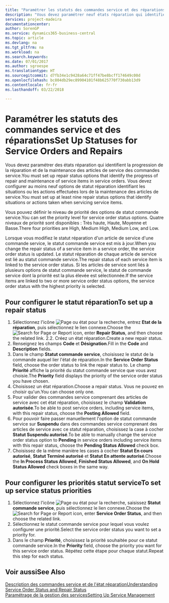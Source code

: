 ```yaml
---
title: "Paramétrer les statuts des commandes service et des réparations | Microsoft Docs"
description: "Vous devez paramétrer neuf états réparation qui identifient la progression de la réparation et de la maintenance des articles de service des commandes service."
services: project-madeira
documentationcenter: 
author: SorenGP
ms.service: dynamics365-business-central
ms.topic: article
ms.devlang: na
ms.tgt_pltfrm: na
ms.workload: na
ms.search.keywords: 
ms.date: 07/01/2017
ms.author: sgroespe
ms.translationtype: HT
ms.sourcegitcommit: d7fb34e1c9428a64c71ff47be8bcff174649c00d
ms.openlocfilehash: bc804db29ec89904101f48b625770f730abb13d9
ms.contentlocale: fr-fr
ms.lasthandoff: 03/22/2018

---
```

# <a name="set-up-statuses-for-service-orders-and-repairs"></a><span data-ttu-id="28587-103">Paramétrer les statuts des commandes service et des réparations</span><span class="sxs-lookup"><span data-stu-id="28587-103">Set Up Statuses for Service Orders and Repairs</span></span>
<span data-ttu-id="28587-104">Vous devez paramétrer des états réparation qui identifient la progression de la réparation et de la maintenance des articles de service des commandes service.</span><span class="sxs-lookup"><span data-stu-id="28587-104">You must set up repair status options that identify the progress of repair and maintenance of service items in service orders.</span></span> <span data-ttu-id="28587-105">Vous devez configurer au moins neuf options de statut réparation identifiant les situations ou les actions effectuées lors de la maintenance des articles de service.</span><span class="sxs-lookup"><span data-stu-id="28587-105">You must set up at least nine repair status options that identify situations or actions taken when servicing service items.</span></span>  

<span data-ttu-id="28587-106">Vous pouvez définir le niveau de priorité des options de statut commande service.</span><span class="sxs-lookup"><span data-stu-id="28587-106">You can set the priority level for service order status options.</span></span> <span data-ttu-id="28587-107">Quatre niveaux de priorité sont disponibles : Très haute, Haute, Moyenne et Basse.</span><span class="sxs-lookup"><span data-stu-id="28587-107">There four priorities are High, Medium High, Medium Low, and Low.</span></span>  
  
<span data-ttu-id="28587-108">Lorsque vous modifiez le statut réparation d'un article de service d'une commande service, le statut commande service est mis à jour.</span><span class="sxs-lookup"><span data-stu-id="28587-108">When you change the repair status of a service item in a service order, the service order status is updated.</span></span> <span data-ttu-id="28587-109">Le statut réparation de chaque article de service est lié au statut commande service.</span><span class="sxs-lookup"><span data-stu-id="28587-109">The repair status of each service item is linked to the service order status.</span></span> <span data-ttu-id="28587-110">Si les articles de service sont liés à plusieurs options de statut commande service, le statut de commande service dont la priorité est la plus élevée est sélectionnée.</span><span class="sxs-lookup"><span data-stu-id="28587-110">If the service items are linked to two or more service order status options, the service order status with the highest priority is selected.</span></span>  

## <a name="to-set-up-a-repair-status"></a><span data-ttu-id="28587-111">Pour configurer le statut réparation</span><span class="sxs-lookup"><span data-stu-id="28587-111">To set up a repair status</span></span>  
1. <span data-ttu-id="28587-112">Sélectionnez l'icône ![Page ou état pour la recherche](media/ui-search/search_small.png "Page ou état pour la recherche"), entrez **Etat de la réparation**, puis sélectionnez le lien connexe.</span><span class="sxs-lookup"><span data-stu-id="28587-112">Choose the ![Search for Page or Report](media/ui-search/search_small.png "Search for Page or Report icon") icon, enter **Repair Status**, and then choose the related link.</span></span> <span data-ttu-id="28587-113">2.</span><span class="sxs-lookup"><span data-stu-id="28587-113">2.</span></span> <span data-ttu-id="28587-114">Créez un état réparation.</span><span class="sxs-lookup"><span data-stu-id="28587-114">Create a new repair status.</span></span>  
3. <span data-ttu-id="28587-115">Renseignez les champs **Code** et **Désignation**.</span><span class="sxs-lookup"><span data-stu-id="28587-115">Fill in the **Code** and **Description** fields.</span></span>  
4. <span data-ttu-id="28587-116">Dans le champ **Statut commande service**, choisissez le statut de la commande auquel lier l'état de réparation.</span><span class="sxs-lookup"><span data-stu-id="28587-116">In the **Service Order Status** field, choose the order status to link the repair status to.</span></span> <span data-ttu-id="28587-117">Le champ **Priorité** affiche la priorité du statut commande service que vous avez choisie.</span><span class="sxs-lookup"><span data-stu-id="28587-117">The **Priority** field displays the priority of the service order status you have chosen.</span></span>  
5. <span data-ttu-id="28587-118">Choisissez un état réparation.</span><span class="sxs-lookup"><span data-stu-id="28587-118">Choose a repair status.</span></span> <span data-ttu-id="28587-119">Vous ne pouvez en choisir qu'un.</span><span class="sxs-lookup"><span data-stu-id="28587-119">You can choose only one.</span></span>  
6. <span data-ttu-id="28587-120">Pour valider des commandes service comprenant des articles de service avec cet état réparation, choisissez le champ **Validation autorisée**.</span><span class="sxs-lookup"><span data-stu-id="28587-120">To be able to post service orders, including service items, with this repair status, choose the **Posting Allowed** field.</span></span>  
7. <span data-ttu-id="28587-121">Pour pouvoir faire passer manuellement l'option de statut commande service sur **Suspendu** dans des commandes service comprenant des articles de service avec ce statut réparation, choisissez la case à cocher **Statut Suspendu autorisé**.</span><span class="sxs-lookup"><span data-stu-id="28587-121">To be able to manually change the service order status option to **Pending** in service orders including service items with this repair status, choose the **Pending Status Allowed** check box.</span></span>  
8. <span data-ttu-id="28587-122">Choisissez de la même manière les cases à cocher **Statut En cours autorisé**, **Statut Terminé autorisé** et **Statut En attente autorisé**.</span><span class="sxs-lookup"><span data-stu-id="28587-122">Choose the **In Process Status Allowed**, **Finished Status Allowed**, and **On Hold Status Allowed** check boxes in the same way.</span></span>
  
## <a name="to-set-up-service-status-priorities"></a><span data-ttu-id="28587-123">Pour configurer les priorités statut service</span><span class="sxs-lookup"><span data-stu-id="28587-123">To set up service status priorities</span></span>  
1. <span data-ttu-id="28587-124">Sélectionnez l'icône ![Page ou état pour la recherche](media/ui-search/search_small.png "Page ou état pour la recherche"), saisissez **Statut commande service**, puis sélectionnez le lien connexe.</span><span class="sxs-lookup"><span data-stu-id="28587-124">Choose the ![Search for Page or Report](media/ui-search/search_small.png "Search for Page or Report icon") icon, enter **Service Order Status**, and then choose the related link.</span></span>  
2. <span data-ttu-id="28587-125">Sélectionnez le statut commande service pour lequel vous voulez configurer une priorité.</span><span class="sxs-lookup"><span data-stu-id="28587-125">Select the service order status you want to set a priority for.</span></span>  
3. <span data-ttu-id="28587-126">Dans le champ **Priorité**, choisissez la priorité souhaitée pour ce statut commande service.</span><span class="sxs-lookup"><span data-stu-id="28587-126">In the **Priority** field, choose the priority you want for this service order status.</span></span> <span data-ttu-id="28587-127">Répétez cette étape pour chaque statut.</span><span class="sxs-lookup"><span data-stu-id="28587-127">Repeat this step for each status.</span></span>  
  
## <a name="see-also"></a><span data-ttu-id="28587-128">Voir aussi</span><span class="sxs-lookup"><span data-stu-id="28587-128">See Also</span></span>  
[<span data-ttu-id="28587-129">Description des commandes service et de l'état réparation</span><span class="sxs-lookup"><span data-stu-id="28587-129">Understanding Service Order Status and Repair Status</span></span>]()  
[<span data-ttu-id="28587-130">Paramétrage de la gestion des services</span><span class="sxs-lookup"><span data-stu-id="28587-130">Setting Up Service Management</span></span>](service-setup-service.md)  

